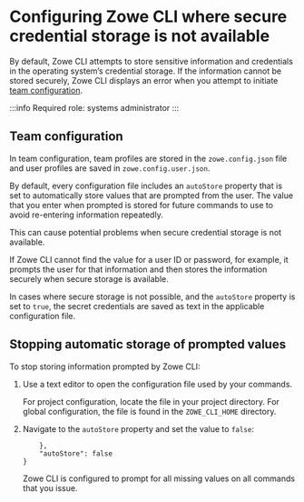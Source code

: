 # Configuring Zowe CLI where secure credential storage is not available

By default, Zowe CLI attempts to store sensitive information and credentials in the operating system’s credential storage. If the information cannot be stored securely, Zowe CLI displays an error when you attempt to initiate [team configuration](../appendix/zowe-glossary#team-configuration).

:::info Required role: systems administrator
:::

## Team configuration

In team configuration, team profiles are stored in the `zowe.config.json` file and user profiles are saved in `zowe.config.user.json`.

By default, every configuration file includes an `autoStore` property that is set to automatically store values that are prompted from the user. The value that you enter when prompted is stored for future commands to use to avoid re-entering information repeatedly.

This can cause potential problems when secure credential storage is not available.

If Zowe CLI cannot find the value for a user ID or password, for example, it prompts the user for that information and then stores the information securely when secure storage is available.

In cases where secure storage is not possible, and the `autoStore` property is set to `true`, the secret credentials are saved as text in the applicable configuration file.

## Stopping automatic storage of prompted values

To stop storing information prompted by Zowe CLI:

1. Use a text editor to open the configuration file used by your commands.

    For project configuration, locate the file in your project directory. For global configuration, the file is found in the `ZOWE_CLI_HOME` directory.

2. Navigate to the `autoStore` property and set the value to `false`:

    ```
        },
        "autoStore": false
    }
    ```
    Zowe CLI is configured to prompt for all missing values on all commands that you issue.
